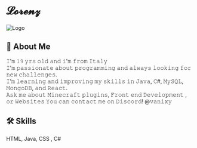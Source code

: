 
# 𝓛𝓸𝓻𝓮𝓷𝔃


![Logo](https://art.pixilart.com/sr20cb1e208e634.gif)


## 🚀 About Me
𝙸'𝚖 𝟷𝟿 𝚢𝚛𝚜 𝚘𝚕𝚍 𝚊𝚗𝚍 𝚒'𝚖 𝚏𝚛𝚘𝚖 𝙸𝚝𝚊𝚕𝚢   
𝙸'𝚖 𝚙𝚊𝚜𝚜𝚒𝚘𝚗𝚊𝚝𝚎 𝚊𝚋𝚘𝚞𝚝 𝚙𝚛𝚘𝚐𝚛𝚊𝚖𝚖𝚒𝚗𝚐 𝚊𝚗𝚍 𝚊𝚕𝚠𝚊𝚢𝚜 𝚕𝚘𝚘𝚔𝚒𝚗𝚐 𝚏𝚘𝚛 𝚗𝚎𝚠 𝚌𝚑𝚊𝚕𝚕𝚎𝚗𝚐𝚎𝚜.   
𝙸’𝚖 𝚕𝚎𝚊𝚛𝚗𝚒𝚗𝚐 𝚊𝚗𝚍 𝚒𝚖𝚙𝚛𝚘𝚟𝚒𝚗𝚐 𝚖𝚢 𝚜𝚔𝚒𝚕𝚕𝚜 𝚒𝚗 𝙹𝚊𝚟𝚊, 𝙲#, 𝙼𝚢𝚂𝚀𝙻, 𝙼𝚘𝚗𝚐𝚘𝙳𝙱, 𝚊𝚗𝚍 𝚁𝚎𝚊𝚌𝚝.   
𝙰𝚜𝚔 𝚖𝚎 𝚊𝚋𝚘𝚞𝚝 𝙼𝚒𝚗𝚎𝚌𝚛𝚊𝚏𝚝 𝚙𝚕𝚞𝚐𝚒𝚗𝚜, 𝙵𝚛𝚘𝚗𝚝 𝚎𝚗𝚍 𝙳𝚎𝚟𝚎𝚕𝚘𝚙𝚖𝚎𝚗𝚝 , 𝚘𝚛 𝚆𝚎𝚋𝚜𝚒𝚝𝚎𝚜   𝚈𝚘𝚞 𝚌𝚊𝚗 𝚌𝚘𝚗𝚝𝚊𝚌𝚝 𝚖𝚎 𝚘𝚗 𝙳𝚒𝚜𝚌𝚘𝚛𝚍! @𝚟𝚊𝚗𝚒𝚡𝚢
 
## 🛠 Skills
HTML, Java, CSS , C# 
